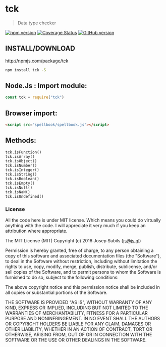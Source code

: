 tck
===
> Data type checker

[![npm version](https://badge.fury.io/js/tck.svg)](https://badge.fury.io/js/tck) [![Coverage Status](https://coveralls.io/repos/github/warlock/tck/badge.svg?branch=master)](https://coveralls.io/github/warlock/tck?branch=master) [![GitHub version](https://badge.fury.io/gh/warlock%2Ftck.svg)](https://badge.fury.io/gh/warlock%2Ftck)

## INSTALL/DOWNLOAD
http://npmjs.com/package/tck

```sh
npm install tck -S
```

## Node.Js : Import module:
```javascript
const tck = require("tck")
```
## Browser import:
```html
<script src="spellbook/spellbook.js"></script>
```

## Methods:
```
tck.isFunction()
tck.isArray()
tck.isObject()
tck.isNumber()
tck.isInteger()
tck.isString()
tck.isBoolean()
tck.isEmpty()
tck.isNull()
tck.isNaN()
tck.isUndefined()
```

### License
All the code here is under MIT license. Which means you could do virtually anything with the code. I will appreciate it very much if you keep an attribution where appropriate.

The MIT License (MIT) Copyright (c) 2016 Josep Subils (js@js.gl)

Permission is hereby granted, free of charge, to any person obtaining a copy of this software and associated documentation files (the "Software"), to deal in the Software without restriction, including without limitation the rights to use, copy, modify, merge, publish, distribute, sublicense, and/or sell copies of the Software, and to permit persons to whom the Software is furnished to do so, subject to the following conditions:

The above copyright notice and this permission notice shall be included in all copies or substantial portions of the Software.

THE SOFTWARE IS PROVIDED "AS IS", WITHOUT WARRANTY OF ANY KIND, EXPRESS OR IMPLIED, INCLUDING BUT NOT LIMITED TO THE WARRANTIES OF MERCHANTABILITY, FITNESS FOR A PARTICULAR PURPOSE AND NONINFRINGEMENT. IN NO EVENT SHALL THE AUTHORS OR COPYRIGHT HOLDERS BE LIABLE FOR ANY CLAIM, DAMAGES OR OTHER LIABILITY, WHETHER IN AN ACTION OF CONTRACT, TORT OR OTHERWISE, ARISING FROM, OUT OF OR IN CONNECTION WITH THE SOFTWARE OR THE USE OR OTHER DEALINGS IN THE SOFTWARE.
